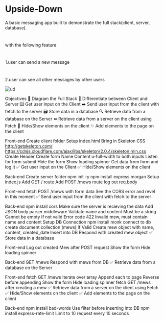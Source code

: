 # Upside-Down
A basic messaging app built to demonstrate the full stack(client, server, database).

#
with the following feature
#
1.user can send a new message
#
2.user can see all other messages by other users


![ud](https://user-images.githubusercontent.com/37223519/76159551-cc840d80-6147-11ea-9b31-1e8117e0f318.gif)

Objectives
 📝 Diagram the Full Stack
 🔎 Differentiate between Client and Server
 ⌨️ Get user input on the Client
 ➡️ Send user input from the client with fetch to the server
 🗃 Store data in a database
 🔍 Retrieve data from a database on the Server
 ⬅️ Retrieve data from a server on the client using Fetch
 🙈 Hide/Show elements on the client
 ✨ Add elements to the page on the client
 
 Front-end
 Create client folder
 Setup index.html
 Bring in Skeleton CSS
http://getskeleton.com/
https://cdnjs.cloudflare.com/ajax/libs/skeleton/2.0.4/skeleton.min.css
 Create Header
 Create form
 Name
 Content
 u-full-width to both inputs
 Listen for form submit
 Hide the form
 Show loading spinner
 Get data from form and log it
✅ Get user input on the Client
✅ Hide/Show elements on the client


Back-end
 Create server folder
 npm init -y
 npm install express morgan
 Setup index.js
 Add GET / route
 Add POST /mews route
 log out req.body
 
 Front-end
 fetch POST /mews with form data
 See the CORS error and revel in this moment
✅ Send user input from the client with fetch to the server

Back-end
 npm install cors
 Make sure the server is recieving the data
 Add JSON body parser middleware
 Validate name and content
 Must be a string
 Cannot be empty
 If not valid
 Error code 422
 Invalid mew, must contain name and content
 Setup DB Connection
 npm install monk
 connect to db
 create document collection (mews)
 If Valid
 Create mew object with
 name, content, created_date
 Insert into DB
 Respond with created mew object
✅ Store data in a database

Front-end
 Log out created Mew after POST request
 Show the form
 Hide loading spinner
 
 
 Back-end
 GET /mews
 Respond with mews from DB
✅ Retrieve data from a database on the Server


Front-end
 fetch GET /mews
 Iterate over array
 Append each to page
 Reverse before appending
 Show the form
 Hide loading spinner
 fetch GET /mews after creating a mew
✅ Retrieve data from a server on the client using Fetch
✅ Hide/Show elements on the client
✅ Add elements to the page on the client

Back-end
 npm install bad-words
 Use filter before inserting into DB
 npm install express-rate-limit
 Limit to 10 request every 10 seconds
